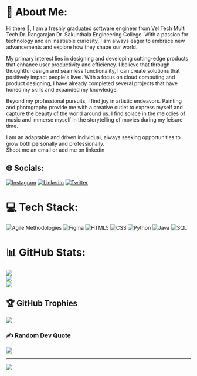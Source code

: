 # 💫 About Me:
Hi there 👋, I am a freshly graduated software engineer from Vel Tech Multi Tech Dr. Rangarajan Dr. Sakunthala Engineering College. With a passion for technology and an insatiable curiosity, I am always eager to embrace new advancements and explore how they shape our world.

My primary interest lies in designing and developing cutting-edge products that enhance user productivity and efficiency. I believe that through thoughtful design and seamless functionality, I can create solutions that positively impact people's lives. With a focus on cloud computing and product designing, I have already completed several projects that have honed my skills and expanded my knowledge.

Beyond my professional pursuits, I find joy in artistic endeavors. Painting and photography provide me with a creative outlet to express myself and capture the beauty of the world around us. I find solace in the melodies of music and immerse myself in the storytelling of movies during my leisure time.

I am an adaptable and driven individual, always seeking opportunities to grow both personally and professionally.<br>Shoot me an email or add me on linkedin


## 🌐 Socials:
[![Instagram](https://img.shields.io/badge/Instagram-%23E4405F.svg?logo=Instagram&logoColor=white)](https://instagram.com/chandran_srv) [![LinkedIn](https://img.shields.io/badge/LinkedIn-%230077B5.svg?logo=linkedin&logoColor=white)](https://linkedin.com/in/jayachandran-ravi-311585220) [![Twitter](https://img.shields.io/badge/Twitter-%231DA1F2.svg?logo=Twitter&logoColor=white)](https://twitter.com/Jay_chanX) 

# 💻 Tech Stack:
![Agile Methodologies](https://img.shields.io/badge/agile_methodologies-%2331A8FF.svg?style=for-the-badge&logo=agile-methodologies&logoColor=white)
![Figma](https://img.shields.io/badge/figma-%23ED8B00.svg?style=for-the-badge&logo=figma&logoColor=white)
![HTML5](https://img.shields.io/badge/html5-%23E34F26.svg?style=for-the-badge&logo=html5&logoColor=white)
![CSS](https://img.shields.io/badge/css-%23E4405F.svg?style=for-the-badge&logo=css&logoColor=white) 
![Python](https://img.shields.io/badge/python-3670A0?style=for-the-badge&logo=python&logoColor=ffdd54)
![Java](https://img.shields.io/badge/Java-%23E28E1E.svg?style=for-the-badge&logo=Java&logoColor=white)
![SQL](https://img.shields.io/badge/SQL-%230077B5.svg?style=for-the-badge&logo=SQL&logoColor=white)
# 📊 GitHub Stats:
![](https://github-readme-stats.vercel.app/api?username=JayachandranR&theme=blueberry&hide_border=false&include_all_commits=true&count_private=true)<br/>
![](https://github-readme-streak-stats.herokuapp.com/?user=JayachandranR&theme=blueberry&hide_border=false)<br/>
![](https://github-readme-stats.vercel.app/api/top-langs/?username=JayachandranR&theme=blueberry&hide_border=false&include_all_commits=true&count_private=true&layout=compact)

## 🏆 GitHub Trophies
![](https://github-profile-trophy.vercel.app/?username=JayachandranR&theme=darkhub&no-frame=false&no-bg=true&margin-w=4)

### ✍️ Random Dev Quote
![](https://quotes-github-readme.vercel.app/api?type=horizontal&theme=tokyonight)

---
[![](https://visitcount.itsvg.in/api?id=JayachandranR&icon=1&color=1)](https://visitcount.itsvg.in)

<!-- Proudly created with GPRM ( https://gprm.itsvg.in ) -->
